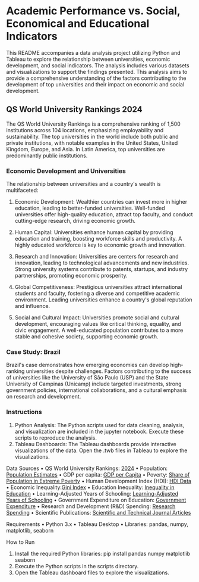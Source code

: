 # Academic Performance vs. Social, Economical and Educational Indicators

This README accompanies a data analysis project utilizing Python and Tableau to explore the relationship between universities, economic development, and social indicators. The analysis includes various datasets and visualizations to support the findings presented. This analysis aims to provide a comprehensive understanding of the factors contributing to the development of top universities and their impact on economic and social development.

## QS World University Rankings 2024
The QS World University Rankings is a comprehensive ranking of 1,500 institutions across 104 locations, emphasizing employability and sustainability. The top universities in the world include both public and private institutions, with notable examples in the United States, United Kingdom, Europe, and Asia. In Latin America, top universities are predominantly public institutions.

### Economic Development and Universities
The relationship between universities and a country's wealth is multifaceted:

1.	Economic Development:
Wealthier countries can invest more in higher education, leading to better-funded universities.
Well-funded universities offer high-quality education, attract top faculty, and conduct cutting-edge research, driving economic growth.

2.	Human Capital:
Universities enhance human capital by providing education and training, boosting workforce skills and productivity.
A highly educated workforce is key to economic growth and innovation.

3.	Research and Innovation:
Universities are centers for research and innovation, leading to technological advancements and new industries.
Strong university systems contribute to patents, startups, and industry partnerships, promoting economic prosperity.

4.	Global Competitiveness:
Prestigious universities attract international students and faculty, fostering a diverse and competitive academic environment.
Leading universities enhance a country's global reputation and influence.

5.	Social and Cultural Impact:
Universities promote social and cultural development, encouraging values like critical thinking, equality, and civic engagement.
A well-educated population contributes to a more stable and cohesive society, supporting economic growth.

### Case Study: Brazil
Brazil's case demonstrates how emerging economies can develop high-ranking universities despite challenges. Factors contributing to the success of universities like the University of São Paulo (USP) and the State University of Campinas (Unicamp) include targeted investments, strong government policies, international collaborations, and a cultural emphasis on research and development.

### Instructions
1.	Python Analysis: The Python scripts used for data cleaning, analysis, and visualization are included in the jupyter notebook. Execute these scripts to reproduce the analysis.
2.	Tableau Dashboards: The Tableau dashboards provide interactive visualizations of the data. Open the .twb files in Tableau to explore the visualizations.

Data Sources
•	QS World University Rankings: [2024](https://www.topuniversities.com/world-university-rankings/2024)
•	Population: [Population Estimates](https://ourworldindata.org/grapher/population-with-un-projections?country=BRA~PRT~AGO~MOZ~CPV~GNB~STP~TLS )
•	GDP per capita: [GDP per Capita](https://ourworldindata.org/grapher/gdp-per-capita-maddison)
•	Poverty: [Share of Population in Extreme Poverty](https://ourworldindata.org/grapher/share-of-population-in-extreme-poverty?tab=chart&country=BRA~PRT )
•	Human Development Index (HDI): [HDI Data](https://ourworldindata.org/grapher/human-development-index)
•	Economic Inequality:[Gini Index](https://ourworldindata.org/grapher/economic-inequality-gini-index?time=2023&country=~BRA)
•	Education Inequality: [Inequality in Education](https://ourworldindata.org/grapher/inequality-in-education)
•	Learning-Adjusted Years of Schooling: [Learning-Adjusted Years of Schooling](https://ourworldindata.org/grapher/learning-adjusted-years-of-school-lays)
•	Government Expenditure on Education: [Government Expenditure](https://ourworldindata.org/grapher/total-government-expenditure-on-education-gdp)
•	Research and Development (R&D) Spending: [Research Spending](https://ourworldindata.org/grapher/research-spending-gdp)
•	Scientific Publications: [Scientific and Technical Journal Articles](https://ourworldindata.org/grapher/scientific-and-technical-journal-articles)

Requirements
•	Python 3.x
•	Tableau Desktop
•	Libraries: pandas, numpy, matplotlib, seaborn

How to Run
1.	Install the required Python libraries: pip install pandas numpy matplotlib seaborn
2.	Execute the Python scripts in the scripts directory.
3.	Open the Tableau dashboard files to explore the visualizations.

